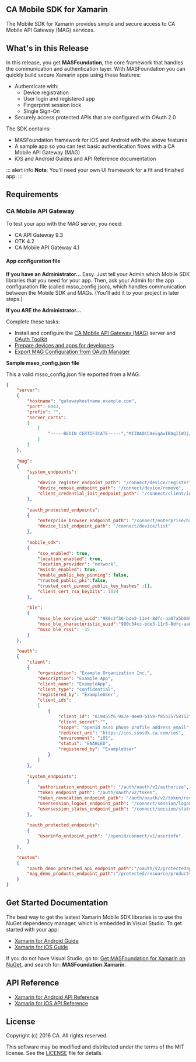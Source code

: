 

## CA Mobile SDK for Xamarin

The Mobile SDK for Xamarin provides simple and secure access to CA Mobile API Gateway (MAG) services. 

## What's in this Release

In this release, you get **MASFoundation**, the core framework that handles the communication and authentication layer. With MASFoundation you can quickly build secure Xamarin apps using these features:
 
- Authenticate with:
  - Device registration
  - User login and registered app
  - Fingerprint session lock
  - Single Sign-On
- Securely access protected APIs that are configured with OAuth 2.0

The SDK contains:
- MASFoundation framework for iOS and Android with the above features 
- A sample app so you can test basic authentication flows with a CA Mobile API Gateway (MAG)
- iOS and Android Guides and API Reference documentation  
    
::: alert info
**Note**:  You'll need your own UI framework for a fit and finished app.
:::

## Requirements

### CA Mobile API Gateway

To test your app with the MAG server, you need:
   - CA API Gateway 9.3 
   - OTK 4.2
   - CA Mobile API Gateway 4.1 

#### App configuration file   

**If you have an Administrator...**
Easy. Just tell your Admin which Mobile SDK libraries that you need for your app. Then, ask your Admin for the app configuration file (called msso_config.json), which handles communication between the Mobile SDK and MAGs. (You'll add it to your project in later steps.)

**If you ARE the Administrator...**

Complete these tasks: 
- Install and configure the [CA Mobile API Gateway (MAG)](https://docops.ca.com/mag) server and [OAuth Toolkit](https://docops.ca.com/otk)
- [Prepare devices and apps for developers](https://docops.ca.com/mag)
- [Export MAG Configuration from OAuth Manager](https://docops.ca.com/mag)

**Sample msso_config.json file**

This a valid msso_config.json file exported from a MAG.

```json
{
    "server":
    {
        "hostname": "gatewayhostname.example.com",
        "port": 8443,
        "prefix": "",
        "server_certs":
        [
            [
                "-----BEGIN CERTIFICATE-----","MIIDADCCAeigAwIBAgIIW3j/9QFwgk8wDQYJKoZIhvcNAQEMBQAwHjEcMBoGA1UEAxMTbWF0LWRl","=","-----END CERTIFICATE-----"
            ]
        ]
    },
    
    "mag":
    {
        "system_endpoints":
        {
            "device_register_endpoint_path": "/connect/device/register",
            "device_remove_endpoint_path": "/connect/device/remove",
            "client_credential_init_endpoint_path": "/connect/client/initialize"
        },
        
        "oauth_protected_endpoints":
        {
            "enterprise_browser_endpoint_path": "/connect/enterprise/browser",
            "device_list_endpoint_path": "/connect/device/list"
        },
        
        "mobile_sdk":
        {
            "sso_enabled": true,
            "location_enabled": true,
            "location_provider": "network",
            "msisdn_enabled": true,
            "enable_public_key_pinning": false,
            "trusted_public_pki":false,
            "trusted_cert_pinned_public_key_hashes" :[],
            "client_cert_rsa_keybits": 1024
        },
        
        "ble":
        {
            "msso_ble_service_uuid":"980c2f36-bde3-11e4-8dfc-aa07a5b089db",
            "msso_ble_characteristic_uuid":"980c34cc-bde3-11r6-8dfc-aa07a5b093db",
            "msso_ble_rssi": -35
        }
    },
    
    "oauth":
    {
        "client":
        {
            "organization": "Example Organization Inc.",
            "description": "Example App",
            "client_name": "ExampleApp",
            "client_type": "confidential",
            "registered_by": "ExampleUser",
            "client_ids":
            [
                {
                    "client_id": "819455f6-9a7e-4ee0-b159-f85b25758112",
                    "client_secret":"",
                    "scope": "openid msso phone profile address email",
                    "redirect_uri": "https://ios.ssosdk.ca.com/ios",
                    "environment": "iOS",
                    "status": "ENABLED",
                    "registered_by": "ExampleUser"
                }
            ]
        },
        
        "system_endpoints":
        {
            "authorization_endpoint_path": "/auth/oauth/v2/authorize",
            "token_endpoint_path": "/auth/oauth/v2/token",
            "token_revocation_endpoint_path": "/auth/oauth/v2/token/revoke",
            "usersession_logout_endpoint_path": "/connect/session/logout",
            "usersession_status_endpoint_path": "/connect/session/status"
        },
        
        "oauth_protected_endpoints":
        {
            "userinfo_endpoint_path": "/openid/connect/v1/userinfo"
        }
    },

    "custom":
    {
        "oauth_demo_protected_api_endpoint_path":"/oauth/v2/protectedapi/foo",
        "mag_demo_products_endpoint_path":"/protected/resource/products"
    }
}

```
                                                 
## Get Started Documentation

The best way to get the lastest Xamarin Mobile SDK libraries is to use the NuGet dependency manager, which is embedded in Visual Studio. To get started with your app:

- [Xamarin for Android Guide](https://github.com/CAAPIM/Xamarin-MAS-Foundation/blob/DocEdits/Guides/Android/ANDROID_GUIDES.md)
- [Xamarin for iOS Guide](https://github.com/CAAPIM/Xamarin-MAS-Foundation/blob/DocEdits/Guides/iOS/IOS_GUIDES.md)

If you do not have Visual Studio, go to: [Get MASFoundation for Xamarin on NuGet](https://www.nuget.org/packages), and search for: **MASFoundation.Xamarin**.

## API Reference 
- [Xamarin for Android API Reference](http://mas.ca.com//xamarin-android/1.7.00/sdk/)
- [Xamarin for iOS API Reference](http://mas.ca.com//xamarin-ios/1.7.00/sdk/)

## License

Copyright (c) 2016 CA. All rights reserved.

This software may be modified and distributed under the terms
of the MIT license. See the [LICENSE][license-link] file for details.

 [license-link]: /LICENSE
 [mag]: https://docops.ca.com/mag
 [mas.ca.com]: http://mas.ca.com/
 [docs]: http://mas.ca.com/docs/
 [StackOverflow]: http://stackoverflow.com/questions/tagged/massdk
 [download]: https://github.com/CAAPIM/iOS-MAS-Foundation/archive/master.zip
 [contributing]: /CONTRIBUTING
 [license-link]: /LICENSE
 [prerequisites]: http://mas.ca.com/docs/ios/1.6.10/guides/#prerequisites
 [agreement-link]: /CA-Beta-Pre-Release-Agreement
